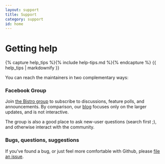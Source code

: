 ```yaml
---
layout: support
title: Support
category: support
id: home
---
```


# Getting help

{% capture help_tips %}{% include help-tips.md %}{% endcapture %}
{{ help_tips | markdownify }}

You can reach the maintainers in two complementary ways:

### Facebook Group

Join <a href="https://www.facebook.com/groups/bistro.scheduler">the Bistro
group</a> to subscribe to discussions, feature polls, and announcements.  By
comparison, our <a href="/bistro/blog/">blog</a> focuses only on the larger
updates, and is not interactive.

The group is also a good place to ask new-user questions (search first ;),
and otherwise interact with the community.

### Bugs, questions, suggestions

If you've found a bug, or just feel more comfortable with Github, please <a
href="https://github.com/facebook/bistro/issues/new">file an issue</a>.

